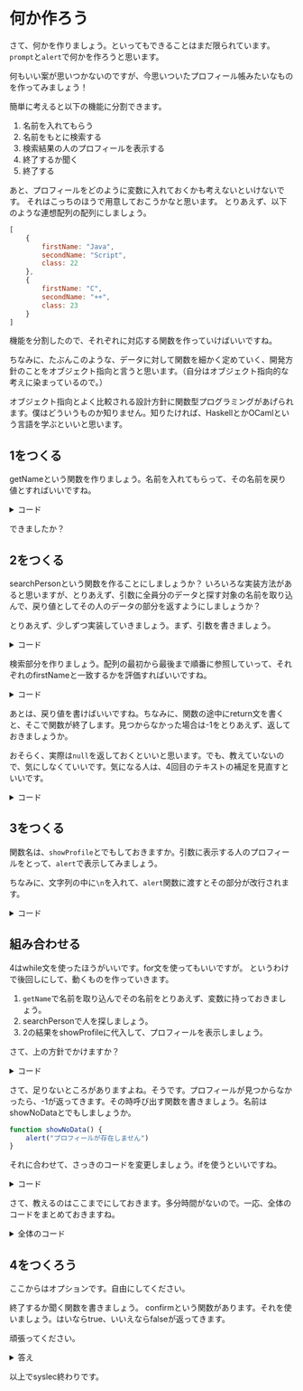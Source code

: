 # 何か作ろう

さて、何かを作りましょう。といってもできることはまだ限られています。
`prompt`と`alert`で何かを作ろうと思います。

何もいい案が思いつかないのですが、今思いついたプロフィール帳みたいなものを作ってみましょう！

簡単に考えると以下の機能に分割できます。

1. 名前を入れてもらう
2. 名前をもとに検索する
3. 検索結果の人のプロフィールを表示する
4. 終了するか聞く
5. 終了する

あと、プロフィールをどのように変数に入れておくかも考えないといけないです。
それはこっちのほうで用意しておこうかなと思います。
とりあえず、以下のような連想配列の配列にしましょう。

```javascript
[
    {
        firstName: "Java",
        secondName: "Script",
        class: 22
    },
    {
        firstName: "C",
        secondName: "++",
        class: 23
    }
]
```

機能を分割したので、それぞれに対応する関数を作っていけばいいですね。

ちなみに、たぶんこのような、データに対して関数を細かく定めていく、開発方針のことをオブジェクト指向と言うと思います。（自分はオブジェクト指向的な考えに染まっているので。）

オブジェクト指向とよく比較される設計方針に関数型プログラミングがあげられます。僕はどういうものか知りません。知りたければ、HaskellとかOCamlという言語を学ぶといいと思います。

## 1をつくる

getNameという関数を作りましょう。名前を入れてもらって、その名前を戻り値とすればいいですね。

<details><summary>コード</summary><div>

```javascript
function getName() {
    let name = prompt("苗字を入れてください")
    return name
}
```
</div></details>

できましたか？

## 2をつくる

searchPersonという関数を作ることにしましょうか？ いろいろな実装方法があると思いますが、とりあえず、引数に全員分のデータと探す対象の名前を取り込んで、戻り値としてその人のデータの部分を返すようにしましょうか？

とりあえず、少しずつ実装していきましょう。まず、引数を書きましょう。

<details><summary>コード</summary>

```javascript
function searchPerson(data, firstName) {

}
```

</details>

検索部分を作りましょう。配列の最初から最後まで順番に参照していって、それぞれのfirstNameと一致するかを評価すればいいですね。

<details><summary>コード</summary>

```javascript
function searchPerson(data, firstName) {
    for (let i = 0;i < data.length;i = i + 1) {
        if (data[i].firstName === firstName) {
            //　見つかった
        }
    }
    // 見つからなかった
}
```

</details>

あとは、戻り値を書けばいいですね。ちなみに、関数の途中にreturn文を書くと、そこで関数が終了します。見つからなかった場合は-1をとりあえず、返しておきましょうか。

おそらく、実際は`null`を返しておくといいと思います。でも、教えていないので、気にしなくていいです。気になる人は、4回目のテキストの補足を見直すといいです。

<details><summary>コード</summary>

```javascript
function searchPerson(data, firstName) {
    for (let i = 0;i < data.length;i = i + 1) {
        if (data[i].firstName === firstName) {
            return data[i]
        }
    }
    return -1
}
```
</details>

## 3をつくる

関数名は、`showProfile`とでもしておきますか。引数に表示する人のプロフィールをとって、`alert`で表示してみましょう。

ちなみに、文字列の中に`\n`を入れて、`alert`関数に渡すとその部分が改行されます。

<details><summary>コード</summary>

```javascript
function showProfile(profile) {
    alert("名前は" + profile.firstName + "\n姓は" + profile.secondName + "/nクラスは" + profile.class)
}
```
</details>

## 組み合わせる

4はwhile文を使ったほうがいいです。for文を使ってもいいですが。
というわけで後回しにして、動くものを作っていきます。

1. `getName`で名前を取り込んでその名前をとりあえず、変数に持っておきましょう。
2. searchPersonで人を探しましょう。
3. 2の結果をshowProfileに代入して、プロフィールを表示しましょう。

さて、上の方針でかけますか？

<details><summary>コード</summary>

```javascript
//関数の定義とdataは省略

let name = getName()
let profile = searchPerson(data, name)
showProfile(profile)
```
</details>

さて、足りないところがありますよね。そうです。プロフィールが見つからなかったら、-1が返ってきます。その時呼び出す関数を書きましょう。名前はshowNoDataとでもしましょうか。

```javascript
function showNoData() {
    alert("プロフィールが存在しません")
}
```

それに合わせて、さっきのコードを変更しましょう。ifを使うといいですね。

<details><summary>コード</summary>

```javascript
//関数の定義とdataは省略

let name = getName()
let profile = searchPerson(data, name)
if (profile === -1) {
    showNoData()
}
else {
    showProfile(profile)
}
```
</details>


さて、教えるのはここまでにしておきます。多分時間がないので。一応、全体のコードをまとめておきますね。

<details><summary>全体のコード</summary><div>

```javascript
let data = [
    {
        firstName: "Java",
        secondName: "Script",
        class: 22
    },
    {
        firstName: "C",
        secondName: "++",
        class: 23
    }
]

function getName() {
    let name = prompt("苗字を入れてください")
    return name
}

function searchPerson(data, firstName) {
    for (let i = 0;i < data.length;i = i + 1) {
        if (data[i].firstName === firstName) {
            return data[i]
        }
    }
    return -1
}

function showProfile(profile) {
    alert("名前は" + profile.firstName + "\n姓は" + profile.secondName + "/nクラスは" + profile.class)
}

function showNoData() {
    alert("プロフィールが存在しません")
}

let name = getName()
let profile = searchPerson(data, name)
if (profile === -1) {
    showNoData()
}
else {
    showProfile(profile)
}
```

</div></details>

## 4をつくろう

ここからはオプションです。自由にしてください。

終了するか聞く関数を書きましょう。
confirmという関数があります。それを使いましょう。はいならtrue、いいえならfalseが返ってきます。

頑張ってください。

<details><summary>答え</summary>

```javascript
//関数の定義とdataは省略
let flag = true //スコープを知らないと厳しいか
while(flag) {
    let name = getName()
    let profile = searchPerson(data, name)
    if (profile === -1) {
        showNoData()
    }
    else {
        showProfile(profile)
    }
    flag = confirm("終わりますか")
}
```

</details>

以上でsyslec終わりです。